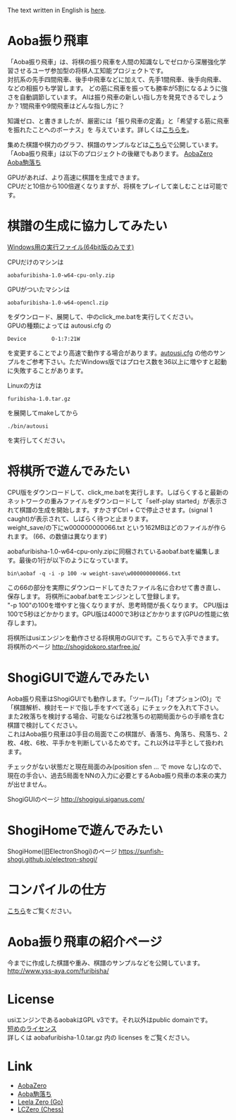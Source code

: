 The text written in English is [here](README_en.md).
# Aoba振り飛車

「Aoba振り飛車」は、将棋の振り飛車を人間の知識なしでゼロから深層強化学習させるユーザ参加型の将棋人工知能プロジェクトです。  
対抗系の先手四間飛車、後手中飛車などに加えて、先手1間飛車、後手向飛車、などの相振りも学習します。
どの筋に飛車を振っても勝率が5割になるように強さを自動調節しています。
AIは振り飛車の新しい指し方を発見できるでしょうか？1間飛車や9間飛車はどんな指し方に？

知識ゼロ、と書きましたが、厳密には「振り飛車の定義」と「希望する筋に飛車を振れたことへのボーナス」を
与えています。詳しくは[こちらを](http://www.yss-aya.com/furibisha/furi.html)。

集めた棋譜や棋力のグラフ、棋譜のサンプルなどは[こちら](http://www.yss-aya.com/furibisha/)で公開しています。
「Aoba振り飛車」は以下のプロジェクトの後継でもあります。
[AobaZero](http://www.yss-aya.com/aobazero/)
[Aoba駒落ち](http://www.yss-aya.com/komaochi/)

GPUがあれば、より高速に棋譜を生成できます。  
CPUだと10倍から100倍遅くなりますが、将棋をプレイして楽しむことは可能です。  

# 棋譜の生成に協力してみたい
[Windows用の実行ファイル(64bit版のみです)](https://github.com/yssaya/furibisha/releases)

CPUだけのマシンは
```
aobafuribisha-1.0-w64-cpu-only.zip
```
GPUがついたマシンは
```
aobafuribisha-1.0-w64-opencl.zip
```
をダウンロード、展開して、中のclick_me.batを実行してください。  
GPUの種類によっては autousi.cfg の  
```
Device        O-1:7:21W
```
を変更することでより高速で動作する場合があります。[autousi.cfg](autousi.cfg) の他のサンプルをご参考下さい。ただWindows版ではプロセス数を36以上に増やすと起動に失敗することがあります。  

Linuxの方は
```
furibisha-1.0.tar.gz
```
を展開してmakeしてから
```
./bin/autousi
```
を実行してください。

# 将棋所で遊んでみたい
CPU版をダウンロードして、click_me.batを実行します。しばらくすると最新のネットワークの重みファイルをダウンロードして「self-play started」が表示されて棋譜の生成を開始します。すかさずCtrl + Cで停止させます。(signal 1 caught)が表示されて、しばらく待つと止まります。  
weight_save/の下にw000000000066.txt という162MBほどのファイルが作られます。
(66、の数値は異なります)

aobafuribisha-1.0-w64-cpu-only.zipに同梱されているaobaf.batを編集します。最後の1行が以下のようになっています。
```
bin\aobaf -q -i -p 100 -w weight-save\w000000000066.txt
```
この66の部分を実際にダウンロードしてきたファイル名に合わせて書き直し、保存します。
将棋所にaobaf.batをエンジンとして登録します。  
"-p 100"の100を増やすと強くなりますが、思考時間が長くなります。
CPU版は100で5秒ほどかかります。GPU版は4000で3秒ほどかかります(GPUの性能に依存します)。

将棋所はusiエンジンを動作させる将棋用のGUIです。こちらで入手できます。  
将棋所のページ
<http://shogidokoro.starfree.jp/>

# ShogiGUIで遊んでみたい
Aoba振り飛車はShogiGUIでも動作します。「ツール(T)」「オプション(O)」で「棋譜解析、検討モードで指し手をすべて送る」にチェックを入れて下さい。  
また2枚落ちを検討する場合、可能ならば2枚落ちの初期局面からの手順を含む棋譜で検討してください。  
これはAoba振り飛車は0手目の局面でこの棋譜が、香落ち、角落ち、飛落ち、2枚、4枚、6枚、平手かを判断しているためです。これ以外は平手として扱われます。  

チェックがない状態だと現在局面のみ(position sfen ... で move なし)なので、現在の手合い、過去5局面をNNの入力に必要とするAoba振り飛車の本来の実力が出せません。

ShogiGUIのページ
<http://shogigui.siganus.com/>

# ShogiHomeで遊んでみたい

ShogiHome(旧ElectronShogi)のページ
<https://sunfish-shogi.github.io/electron-shogi/>

# コンパイルの仕方
[こちら](compile.txt)をご覧ください。

# Aoba振り飛車の紹介ページ
今までに作成した棋譜や重み、棋譜のサンプルなどを公開しています。  
<http://www.yss-aya.com/furibisha/>

# License
usiエンジンであるaobakはGPL v3です。それ以外はpublic domainです。  
[短めのライセンス](license.txt)  
詳しくは aobafuribisha-1.0.tar.gz 内の licenses をご覧ください。

# Link
 - [AobaZero](https://github.com/kobanium/aobazero)
 - [Aoba駒落ち](https://github.com/kobanium/komaochi)
 - [Leela Zero (Go)](https://github.com/leela-zero/leela-zero)
 - [LCZero (Chess)](https://github.com/LeelaChessZero/lczero)

